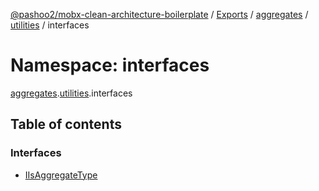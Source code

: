 [@pashoo2/mobx-clean-architecture-boilerplate](../README.md) / [Exports](../modules.md) / [aggregates](aggregates.md) / [utilities](aggregates.utilities.md) / interfaces

# Namespace: interfaces

[aggregates](aggregates.md).[utilities](aggregates.utilities.md).interfaces

## Table of contents

### Interfaces

- [IIsAggregateType](../interfaces/aggregates.utilities.interfaces.iisaggregatetype.md)
